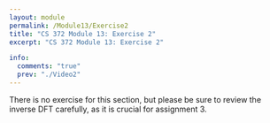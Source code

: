 ```yaml
---
layout: module
permalink: /Module13/Exercise2
title: "CS 372 Module 13: Exercise 2"
excerpt: "CS 372 Module 13: Exercise 2"

info:
  comments: "true"
  prev: "./Video2"
---
```

There is no exercise for this section, but please be sure to review the inverse DFT carefully, as it is crucial for assignment 3.